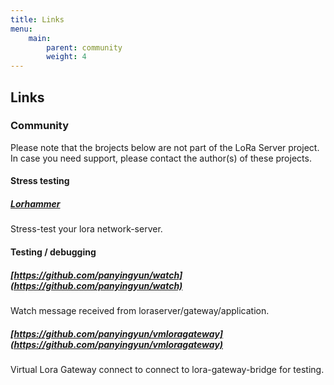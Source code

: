 ```yaml
---
title: Links
menu:
    main:
        parent: community
        weight: 4
---
```


## Links

### Community

Please note that the brojects below are not part of the LoRa Server project.
In case you need support, please contact the author(s) of these projects.

#### Stress testing

##### [Lorhammer](http://lorhammer.itk.fr)

Stress-test your lora network-server.

#### Testing / debugging

##### [https://github.com/panyingyun/watch](https://github.com/panyingyun/watch)

Watch message received from loraserver/gateway/application.

##### [https://github.com/panyingyun/vmloragateway](https://github.com/panyingyun/vmloragateway)

Virtual Lora Gateway connect to connect to lora-gateway-bridge for testing.
